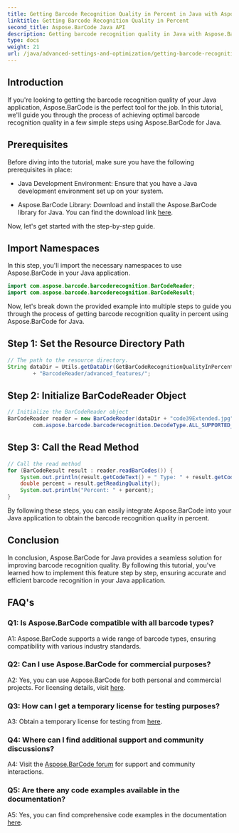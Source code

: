```yaml
---
title: Getting Barcode Recognition Quality in Percent in Java with Aspose.BarCode
linktitle: Getting Barcode Recognition Quality in Percent
second_title: Aspose.BarCode Java API
description: Getting barcode recognition quality in Java with Aspose.BarCode. Follow our step-by-step guide for optimal results.
type: docs
weight: 21
url: /java/advanced-settings-and-optimization/getting-barcode-recognition-quality-percent/
---
```

## Introduction

If you're looking to getting the barcode recognition quality of your Java application, Aspose.BarCode is the perfect tool for the job. In this tutorial, we'll guide you through the process of achieving optimal barcode recognition quality in a few simple steps using Aspose.BarCode for Java.

## Prerequisites

Before diving into the tutorial, make sure you have the following prerequisites in place:

- Java Development Environment: Ensure that you have a Java development environment set up on your system.

- Aspose.BarCode Library: Download and install the Aspose.BarCode library for Java. You can find the download link [here](https://releases.aspose.com/barcode/java/).

Now, let's get started with the step-by-step guide.

## Import Namespaces

In this step, you'll import the necessary namespaces to use Aspose.BarCode in your Java application.

```java
import com.aspose.barcode.barcoderecognition.BarCodeReader;
import com.aspose.barcode.barcoderecognition.BarCodeResult;


```

Now, let's break down the provided example into multiple steps to guide you through the process of getting barcode recognition quality in percent using Aspose.BarCode for Java.

## Step 1: Set the Resource Directory Path

```java
// The path to the resource directory.
String dataDir = Utils.getDataDir(GetBarCodeRecognitionQualityInPercent.class)
		+ "BarcodeReader/advanced_features/";
```

## Step 2: Initialize BarCodeReader Object

```java
// Initialize the BarCodeReader object
BarCodeReader reader = new BarCodeReader(dataDir + "code39Extended.jpg",
		com.aspose.barcode.barcoderecognition.DecodeType.ALL_SUPPORTED_TYPES);
```

## Step 3: Call the Read Method

```java
// Call the read method
for (BarCodeResult result : reader.readBarCodes()) {
	System.out.println(result.getCodeText() + " Type: " + result.getCodeType());
	double percent = result.getReadingQuality();
	System.out.println("Percent: " + percent);
}
```

By following these steps, you can easily integrate Aspose.BarCode into your Java application to obtain the barcode recognition quality in percent.

## Conclusion

In conclusion, Aspose.BarCode for Java provides a seamless solution for improving barcode recognition quality. By following this tutorial, you've learned how to implement this feature step by step, ensuring accurate and efficient barcode recognition in your Java application.

## FAQ's

### Q1: Is Aspose.BarCode compatible with all barcode types?

A1: Aspose.BarCode supports a wide range of barcode types, ensuring compatibility with various industry standards.

### Q2: Can I use Aspose.BarCode for commercial purposes?

A2: Yes, you can use Aspose.BarCode for both personal and commercial projects. For licensing details, visit [here](https://purchase.aspose.com/buy).

### Q3: How can I get a temporary license for testing purposes?

A3: Obtain a temporary license for testing from [here](https://purchase.aspose.com/temporary-license/).

### Q4: Where can I find additional support and community discussions?

A4: Visit the [Aspose.BarCode forum](https://forum.aspose.com/c/barcode/13) for support and community interactions.

### Q5: Are there any code examples available in the documentation?

A5: Yes, you can find comprehensive code examples in the documentation [here](https://reference.aspose.com/barcode/java/).
